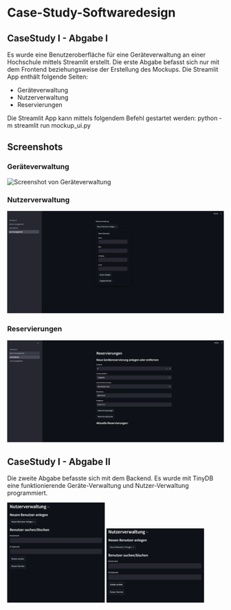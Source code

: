 # Case-Study-Softwaredesign

## CaseStudy I - Abgabe I
Es wurde eine Benutzeroberfläche für eine Geräteverwaltung an einer Hochschule mittels Streamlit erstellt.
Die erste Abgabe befasst sich nur mit dem Frontend beziehungsweise der Erstellung des Mockups. Die Streamlit App enthält folgende Seiten:
- Geräteverwaltung
- Nutzerverwaltung
- Reservierungen

Die Streamlit App kann mittels folgendem Befehl gestartet werden:
python -m streamlit run mockup_ui.py

## Screenshots
### Geräteverwaltung
![Screenshot von Geräteverwaltung](images/Geräteverwaltung.png)

### Nutzerverwaltung
![Screenshot von Nutzerverwaltung](images/Nutzerverwaltung.png)

### Reservierungen
![Screenshot von Reservierungen](images/Reservierungen.png)

## CaseStudy I - Abgabe II
Die zweite Abgabe befasste sich mit dem Backend. Es wurde mit TinyDB eine funktionierende Geräte-Verwaltung und Nutzer-Verwaltung programmiert.

<img src="images/02_Device_Management.png" alt="Screenshot von neuen Geräteverwaltung" width="45%"> <img src="images/02_User_Management.png" alt="Screenshot von neuen Nutzer-Verwaltung" width="45%">

